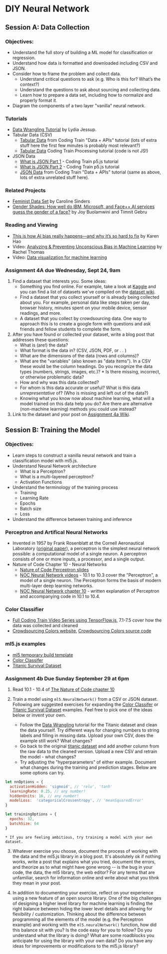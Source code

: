 # DIY Neural Network

## Session A: Data Collection

### Objectives:
* Understand the full story of building a ML model for classification or regression.
* Understand how data is formatted and downloaded including CSV and JSON.
* Consider how to frame the problem and collect data.
    * Understand critical questions to ask (e.g. Who is this for? What’s the context?)
    * Understand the questions to ask about sourcing and collecting data.
    * Learn how to prepare a data set, including how to normalize and properly format it.
* Diagram the components of a two layer "vanilla" neural network.

### Tutorials
* [Data Wrangling Tutorial](https://github.com/ml5js/Intro-ML-Arts-IMA/blob/source/04_diy_neural/data-tutorial.md) by Lydia Jessup.
* Tabular Data (CSV)
   * [Tabular Data](https://youtu.be/RfMkdvN-23o) from Coding Train "Data + APIs" tutorial (lots of extra stuff here the first few minutes is probably most relevant?)
   * [Tabular Data](https://youtu.be/woaR-CJEwqc) Coding Train Processing tutorial (code is not JS!)
* JSON Data
   * [What is JSON Part 1](https://youtu.be/_NFkzw6oFtQ) - Coding Train p5.js tutorial
   * [What is JSON Part 2](https://youtu.be/118sDpLOClw) - Coding Train p5.js tutorial
   * [JSON Data](https://youtu.be/uxf0--uiX0I) from Coding Train "Data + APIs" tutorial (same as above, lots of extra unrelated stuff here).

### Related Projects
* [Feminist Data Set](https://carolinesinders.com/feminist-data-set/) by Caroline Sinders
* [Gender Shades: How well do IBM, Microsoft, and Face++ AI services guess the gender of a face?](http://gendershades.org/) by Joy Buolamwini and Timnit Gebru

### Reading and Viewing
* [This is how AI bias really happens—and why it’s so hard to fix](https://www.technologyreview.com/s/612876/this-is-how-ai-bias-really-happensand-why-its-so-hard-to-fix/) by Karen Hao
* Video: [Analyzing & Preventing Unconscious Bias in Machine Learning](https://www.infoq.com/presentations/unconscious-bias-machine-learning) by Rachel Thomas
* Video: [Data visualization for machine learning](https://vimeo.com/304131671)

### Assignment 4A due Wednesday, Sept 24, 9am
1. Find a dataset that interests you. Some ideas:
    * Something you find online. For example, take a look at [Kaggle](https://www.kaggle.com/) and you can find a list of datasets we've compiled on the [dataset wiki](https://github.com/ml5js/Intro-ML-Arts-IMA/wiki/Datasets).
    * Find a dataset that you collect yourself or is already being collected about you. For example, personal data like steps taken per day, browser history, minutes spent on your mobile device, sensor readings, and more.
    * A dataset that you collect by crowdsourcing data. One way to approach this is to create a google form with questions and ask friends and fellow students to complete the form.
2. After you have found or collected your dataset, write a blog post that addresses these questions:
    * What is (are!) the data?
    * What format is the data in? (CSV, JSON, PDF, or . . )
    * What are the dimensions of the data (rows and columns)?
    * What are the "variables" (also known as "data items"). In a CSV these would be the column headings. Do you recognize the data types (numbers, strings, images, etc.)?    * Is there missing, incorrect, or otherwise problematic data?
    * How and why was this data collected?
    * For whom is this data accurate or useful? What is this data *unrepresentative* of? (Who is missing and left out of the data?)
    * Knowing what you know now about machine learning, what will a model trained on this data help you do? Are there are alternative (non-machine learning) methods you could use instead?
3. Link to the dataset and your post on [Assignment 4a Wiki](https://github.com/ml5js/Intro-ML-Arts-IMA/wiki/Assignment-4a).

## Session B: Training the Model

### Objectives:
* Learn steps to construct a vanilla neural network and train a classification model with ml5.js.
* Understand Neural Network architecture
    * What is a Perceptron?
    * What is a multi-layered perceptron?
    * Activation Functions
* Understand the terminology of the training process
    * Training
    * Learning Rate
    * Epochs
    * Batch size
    * Loss
* Understand the difference between training and inference

### Perceptron and Artifical Neural Networks
* Invented in 1957 by Frank Rosenblatt at the Cornell Aeronautical Laboratory ([original paper](http://www.ling.upenn.edu/courses/cogs501/Rosenblatt1958.pdf)), a perceptron is the simplest neural network possible: a computational model of a single neuron. A perceptron consists of one or more inputs, a processor, and a single output.
* Nature of Code Chapter 10 - Neural Networks
   * [Nature of Code Perceptron slides](https://drive.google.com/open?id=1jB5dSPH5kvrCRsgFOhmOWPG31FYgfgbO)
   * [NOC Neural Network videos](https://youtu.be/XJ7HLz9VYz0?list=PLRqwX-V7Uu6aCibgK1PTWWu9by6XFdCfh) - 10.1 to 10.3 cover the "Perceptron", a model of a single neuron. The Perceptron forms the basis of modern multi-layer deep learning networks.
   * [NOC Neural Network chapter 10](https://natureofcode.com/book/chapter-10-neural-networks/) - written explanation of Perceptron and accompanying code in 10.1 to 10.4.

### Color Classifier
* [Full Coding Train Video Series using TensorFlow.js](https://youtu.be/y59-frfKR58?list=PLRqwX-V7Uu6bmMRCIoTi72aNWHo7epX4L), 7.1-7.5 cover how the data was collected and cleaned
* [Crowdsourcing Colors website](https://codingtrain.github.io/CrowdSourceColorData/index.html), [Crowdsourcing Colors source code](https://github.com/CodingTrain/CrowdSourceColorData)

### ml5.js examples
* [ml5 temporary build template](https://editor.p5js.org/ima_ml/sketches/A7vSIICpf)
* [Color Classifer](https://editor.p5js.org/ima_ml/sketches/WOLz4pub3)
* [Titanic Survival Dataset](https://editor.p5js.org/ima_ml/sketches/_I1AbpA9h)

### Assignment 4b Due Sunday September 29 at 6pm

1. Read 10.1 - 10.4 of [The Nature of Code chapter 10](https://natureofcode.com/book/chapter-10-neural-networks/)

2. Train a model using `ml5.NeuralNetwork()` from a CSV or JSON dataset. Following are suggested exercises for expanding the [Color Classifer](https://editor.p5js.org/ima_ml/sketches/WOLz4pub3) or [Titanic Survival Dataset](https://editor.p5js.org/ima_ml/sketches/_I1AbpA9h) examples. Feel free to pick one of the ideas below or invent your own.
    * Follow the [Data Wrangling](https://github.com/ml5js/Intro-ML-Arts-IMA/blob/source/04_diy_neural/data-tutorial.md) tutorial for the Titanic dataset and clean the data yourself. Try different ways for changing numbers to string labels and filling in missing data. Upload your own CSV, does the example still work? What changes?
    * Go back to the original [titanic dataset](https://docs.google.com/spreadsheets/d/1UKmuTgY8qWnZ-jQm9NBL0HGwlJS4e4VQTgNXTtluTCw/edit#gid=1774164161) and add another column from the raw data to the cleaned version. Upload a new CSV and retrain the model - what changes?
    * Try adjusting the "hyperparameters" of either example. Document what changes during the training and prediction stages. Below are some options can try.

```javascript
let nnOptions = {
  activationHidden: 'sigmoid', // 'relu', 'tanh'
  learningRate: 0.25, // any number!
  hiddenUnits: 16, // any number!
  modelLoss:  'categoricalCrossentropy', // 'meanSquaredError'
}

let trainingOptions = {
  epochs: 32,
  batchSize: 64
}
```
    * If you are feeling ambitious, try training a model with your own dataset.

3. Whatever exercise you choose, document the process of working with the data and the ml5.js library in a blog post. It's absolutely ok if nothing works, write a post that explains what you tried, document the errors, and theorize as to what might have gone wrong -- is the bug in your code, the data, the ml5 library, the web editor? For any terms that are unfamiliar, search for information online and write about what you tihnk they mean in your post.

4. In addition to documenting your exercise, reflect on your experience using a new feature of an open source library. One of the big challenges of designing a higher level library for machine learning is finding the right balance between hiding the lower level details and allowing for flexibility / customization. Thinking about the difference between programming all the elements of the model (e.g. the Perceptron example) and working with the `ml5.neuralNetwork()` function, how did this balance sit with you? Is the code easy for you to follow? Do you understand what the library is doing? What are some roadblocks you anticipate for using the library with your own data? Do you have any ideas for improvements or modifications to the ml5.js library?

